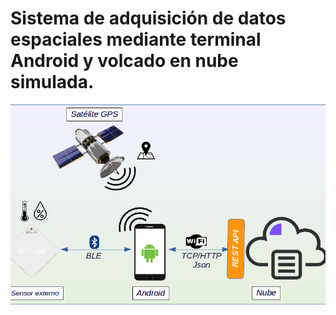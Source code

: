 # Sistema de adquisición de datos espaciales mediante terminal Android y volcado en nube simulada.

![Esquema del sistema desarrollado](DOCS/esquema.png)
